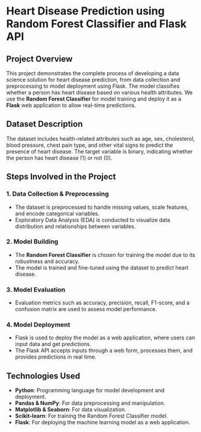 # Heart Disease Prediction using Random Forest Classifier and Flask API

## Project Overview

This project demonstrates the complete process of developing a data science solution for heart disease prediction, from data collection and preprocessing to model deployment using Flask. The model classifies whether a person has heart disease based on various health attributes. We use the **Random Forest Classifier** for model training and deploy it as a **Flask** web application to allow real-time predictions.<br/>

## Dataset Description <br/>

The dataset includes health-related attributes such as age, sex, cholesterol, blood pressure, chest pain type, and other vital signs to predict the presence of heart disease. The target variable is binary, indicating whether the person has heart disease (1) or not (0).<br/>

## Steps Involved in the Project <br/>

### 1. Data Collection & Preprocessing<br/>
- The dataset is preprocessed to handle missing values, scale features, and encode categorical variables.<br/>
- Exploratory Data Analysis (EDA) is conducted to visualize data distribution and relationships between variables.<br/>

### 2. Model Building<br/>
- The **Random Forest Classifier** is chosen for training the model due to its robustness and accuracy.<br/>
- The model is trained and fine-tuned using the dataset to predict heart disease.<br/>

### 3. Model Evaluation<br/>
- Evaluation metrics such as accuracy, precision, recall, F1-score, and a confusion matrix are used to assess model performance.<br/>

### 4. Model Deployment<br/>
- Flask is used to deploy the model as a web application, where users can input data and get predictions.<br/>
- The Flask API accepts inputs through a web form, processes them, and provides predictions in real time.<br/>

## Technologies Used<br/>
- **Python**: Programming language for model development and deployment.<br/>
- **Pandas & NumPy**: For data preprocessing and manipulation.<br/>
- **Matplotlib & Seaborn**: For data visualization.<br/>
- **Scikit-learn**: For training the Random Forest Classifier model.<br/>
- **Flask**: For deploying the machine learning model as a web application.<br/>


